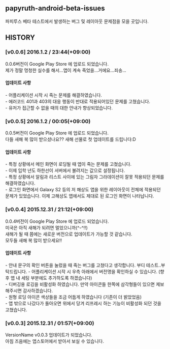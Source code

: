 ## papyruth-android-beta-issues
파피루스 베타 테스트에서 발생하는 버그 및 레이아웃 문제점을 모을 곳입니다.

## HISTORY
### [v0.0.6] 2016.1.2 / 23:44(+09:00)
> 
0.0.6버전이 Google Play Store 에 업로드 되었습니다.  
제가 정말 멍청한 실수를 해서...앱이 계속 죽었을...거에요...죄송...  
#### 업데이트 사항  
\- 어플리케이션 시작 시 죽는 문제를 해결하였습니다.  
\- 에러코드 401과 403의 대응 행동이 반대로 적용되어있던 문제를 고쳤습니다.  
\- 유저가 접근할 수 없을 때의 대한 안내가 향상되었습니다.  

### [v0.0.5] 2016.1.2 / 00:05(+09:00)
> 
0.0.5버전이 Google Play Store 에 업로드 되었습니다.  
다들 새해 복 많이 받으셨나요?? 새해 선물로 첫 업데이트를 드립니다:D  
#### 업데이트 사항  
\- 특정 상황에서 메인 화면이 로딩될 때 앱이 죽는 문제를 고쳤습니다.  
\- 이제 입학 년도 하한선이 서버에서 불려지는 값으로 설정됩니다.  
\- 특정 상황에서 알림과 리스트 사이에 있는 그림자 그라데이션이 잘못 적용되던 문제를 해결하였습니다.  
\- 로그인 화면에서 Galaxy S2 등의 저 해상도 앱을 위한 레이아웃이 전체에 적용되던 문제가 있었습니다. 이제 고해상도 앱에서도 제대로 된 로그인 화면이 나타납니다.  

### [v0.0.4] 2015.12.31 / 21:12(+09:00)
> 
0.0.4버전이 Google Play Store 에 업로드 되었습니다.  
미국은 아직 새해가 되려면 멀었으니까(^-^!!)  
새해가 될 때 쯤에는 새로운 버전으로 업데이트가 가능할 것 같습니다.  
모두들 새해 복 많이 받으세요!!  
#### 업데이트 사항  
\- 안내 문구의 확인 버튼을 눌렀을 때 죽는 버그를 고쳤다고 생각합니다. 부디 테스트..부탁드립니다.
\- 어플리케이션 시작 시 우측 아래에서 버전명을 확인하실 수 있습니다. (향후 앱 내 세팅 부분에도 추가하도록 하겠습니다)  
\- 디버깅용 로깅을 비활성화 하였습니다. 만약 아이콘들 한쪽에 삼각형들이 있으면 제보해주시면 감사하겠습니다.  
\- 원형 로딩 아이콘 색상들을 조금 어둡게 하였습니다 (기존이 더 밝았었음)  
\- 앱 밖으로 나갔다가 돌아오면 위에서 당겨 리프레시 하는 기능이 비활성화 되던 것을 고쳤습니다.  

### [v0.0.3] 2015.12.31 / 01:57(+09:00)
> 
VersionName v0.0.3 업데이트가 되었습니다.  
아침 즈음에는 앱스토어에서 받아서 보실 수 있습니다.
